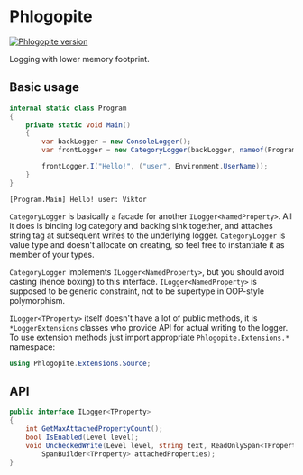 # Phlogopite

[![Phlogopite version](https://img.shields.io/nuget/v/Phlogopite.svg)](https://www.nuget.org/packages/Phlogopite/)

Logging with lower memory footprint.

## Basic usage

```cs
internal static class Program
{
    private static void Main()
    {
        var backLogger = new ConsoleLogger();
        var frontLogger = new CategoryLogger(backLogger, nameof(Program));

        frontLogger.I("Hello!", ("user", Environment.UserName));
    }
}
```

```
[Program.Main] Hello! user: Viktor
```

`CategoryLogger` is basically a facade for another `ILogger<NamedProperty>`.  All it does is binding log category and backing sink together, and attaches string tag at subsequent writes to the underlying logger.  `CategoryLogger` is value type and doesn't allocate on creating, so feel free to instantiate it as member of your types.

`CategoryLogger` implements `ILogger<NamedProperty>`, but you should avoid casting (hence boxing) to this interface.  `ILogger<NamedProperty>` is supposed to be generic constraint, not to be supertype in OOP-style polymorphism.

`ILogger<TProperty>` itself doesn't have a lot of public methods, it is `*LoggerExtensions` classes who provide API for actual writing to the logger.  To use extension methods just import appropriate `Phlogopite.Extensions.*` namespace:

```cs
using Phlogopite.Extensions.Source;
```

## API

```cs
public interface ILogger<TProperty>
{
    int GetMaxAttachedPropertyCount();
    bool IsEnabled(Level level);
    void UncheckedWrite(Level level, string text, ReadOnlySpan<TProperty> userProperties,
        SpanBuilder<TProperty> attachedProperties);
}
```
